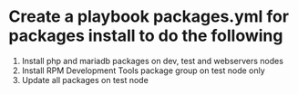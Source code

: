 # Create a playbook packages.yml for packages install to do the following

  1. Install php and mariadb packages on dev, test and webservers nodes
  2. Install RPM Development Tools package group on test node only
  3. Update all packages on test node
